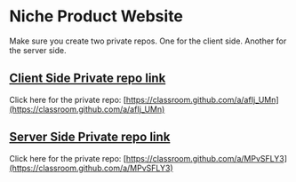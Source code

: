 # Niche Product Website
Make sure you create two private repos. One for the client side. Another for the server side.

## [Client Side Private repo link](https://classroom.github.com/a/afIj_UMn)
Click here for the private repo: [https://classroom.github.com/a/afIj_UMn](https://classroom.github.com/a/afIj_UMn)



## [Server Side Private repo link](https://classroom.github.com/a/MPvSFLY3)
Click here for the private repo: [https://classroom.github.com/a/MPvSFLY3](https://classroom.github.com/a/MPvSFLY3)

